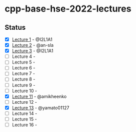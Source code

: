 # cpp-base-hse-2022-lectures

## Status
- [x] [Lecture 1](Lecture%201.md) - @I2L1A1
- [x] [Lecture 2](Lecture%202.md) - @an-sla
- [x] [Lecture 3](Lecture%203.md) - @I2L1A1
- [ ] Lecture 4 -
- [ ] Lecture 5 -
- [ ] Lecture 6 -
- [ ] Lecture 7 -
- [ ] Lecture 8 -
- [ ] Lecture 9 -
- [ ] Lecture 10 -
- [x] [Lecture 11](Lecture%2011.md) - @amikheenko
- [ ] Lecture 12 -
- [x] [Lecture 13](Lecture%2013.md) - @yamato01127
- [ ] Lecture 14 -
- [ ] Lecture 15 -
- [ ] Lecture 16 -
